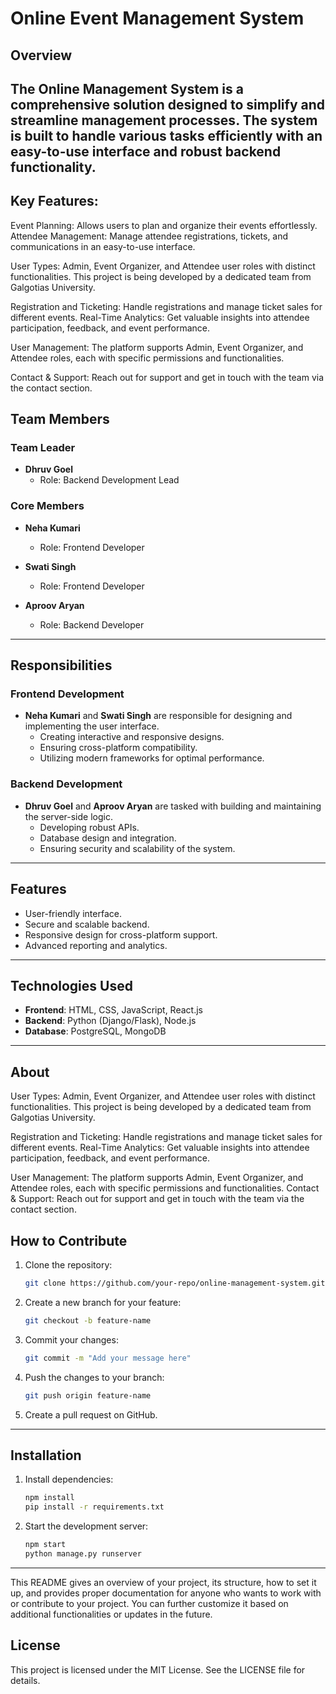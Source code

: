 
# Online Event Management System

## Overview
The **Online Management System** is a comprehensive solution designed to simplify and streamline management processes. The system is built to handle various tasks efficiently with an easy-to-use interface and robust backend functionality.
---

 ## Key Features:
Event Planning: Allows users to plan and organize their events effortlessly.
Attendee Management: Manage attendee registrations, tickets, and communications in an easy-to-use interface.

User Types: Admin, Event Organizer, and Attendee user roles with distinct functionalities.
This project is being developed by a dedicated team from Galgotias University.

Registration and Ticketing: Handle registrations and manage ticket sales for different events.
Real-Time Analytics: Get valuable insights into attendee participation, feedback, and event performance.

User Management: The platform supports Admin, Event Organizer, and Attendee roles, each with specific permissions and functionalities.

Contact & Support: Reach out for support and get in touch with the team via the contact section.

## Team Members

### Team Leader
- **Dhruv Goel**
  - Role: Backend Development Lead

### Core Members
- **Neha Kumari**
  - Role: Frontend Developer

- **Swati Singh**
  - Role: Frontend Developer

- **Aproov Aryan**
  - Role: Backend Developer

---

## Responsibilities

### Frontend Development
- **Neha Kumari** and **Swati Singh** are responsible for designing and implementing the user interface.
  - Creating interactive and responsive designs.
  - Ensuring cross-platform compatibility.
  - Utilizing modern frameworks for optimal performance.

### Backend Development
- **Dhruv Goel** and **Aproov Aryan** are tasked with building and maintaining the server-side logic.
  - Developing robust APIs.
  - Database design and integration.
  - Ensuring security and scalability of the system.

---

## Features
- User-friendly interface.
- Secure and scalable backend.
- Responsive design for cross-platform support.
- Advanced reporting and analytics.

---

## Technologies Used
- **Frontend**: HTML, CSS, JavaScript, React.js
- **Backend**: Python (Django/Flask), Node.js
- **Database**: PostgreSQL, MongoDB

---

 ## About
User Types: Admin, Event Organizer, and Attendee user roles with distinct functionalities.
This project is being developed by a dedicated team from Galgotias University.

Registration and Ticketing: Handle registrations and manage ticket sales for different events.
Real-Time Analytics: Get valuable insights into attendee participation, feedback, and event performance.

User Management: The platform supports Admin, Event Organizer, and Attendee roles, each with specific permissions and functionalities.
Contact & Support: Reach out for support and get in touch with the team via the contact section.

## How to Contribute
1. Clone the repository:
   ```bash
   git clone https://github.com/your-repo/online-management-system.git
   ```
2. Create a new branch for your feature:
   ```bash
   git checkout -b feature-name
   ```
3. Commit your changes:
   ```bash
   git commit -m "Add your message here"
   ```
4. Push the changes to your branch:
   ```bash
   git push origin feature-name
   ```
5. Create a pull request on GitHub.

---

## Installation
1. Install dependencies:
   ```bash
   npm install
   pip install -r requirements.txt
   ```
2. Start the development server:
   ```bash
   npm start
   python manage.py runserver
   ```

---

This README gives an overview of your project, its structure, how to set it up, and provides proper documentation for anyone who wants to work with or contribute to your project. You can further customize it based on additional functionalities or updates in the future.

## License
This project is licensed under the MIT License. See the LICENSE file for details.


